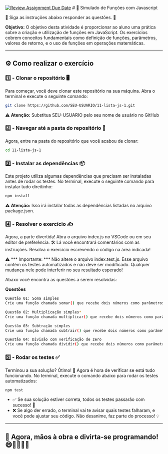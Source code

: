 [![Review Assignment Due Date](https://classroom.github.com/assets/deadline-readme-button-22041afd0340ce965d47ae6ef1cefeee28c7c493a6346c4f15d667ab976d596c.svg)](https://classroom.github.com/a/WXMch2Ab)
﻿# 🚀 Simulado de Funções com Javascript

🎉 Siga as instruções abaixo responder as questões. 💪

**Objetivo:** O objetivo desta atividade é proporcionar ao aluno uma prática sobre a criação e utilização de funções em JavaScript. Os exercícios cobrem conceitos fundamentais como definição de funções, parâmetros, valores de retorno, e o uso de funções em operações matemáticas.

---

## ⚙️ Como realizar o exercício

### 1️⃣ - Clonar o repositório 🖥️

Para começar, você deve clonar este repositório na sua máquina. Abra o terminal e execute o seguinte comando:

```bash
git clone https://github.com/SEU-USUARIO/11-lista-js-1.git
```

⚠️ **Atenção:** Substitua SEU-USUARIO pelo seu nome de usuário no GitHub


### 2️⃣ - Navegar até a pasta do repositório 📂

Agora, entre na pasta do repositório que você acabou de clonar:

```bash
cd 11-lista-js-1
```


### 3️⃣ - Instalar as dependências 📦

Este projeto utiliza algumas dependências que precisam ser instaladas antes de rodar os testes. No terminal, execute o seguinte comando para instalar tudo direitinho:

```bash
npm install
```

⚠️ **Atenção:** Isso irá instalar todas as dependências listadas no arquivo package.json.


### 4️⃣ - Resolver o exercício ✍️

Agora, a parte divertida! Abra o arquivo index.js no VSCode ou em seu editor de preferência. 🛠️ Lá você encontrará comentários com as instruções. Resolva o exercício escrevendo o código na área indicada!


⚠️ *** Importante: *** Não altere o arquivo index.test.js. Esse arquivo contém os testes automatizados e não deve ser modificado. Qualquer mudança nele pode interferir no seu resultado esperado!

Abaxo você encontra as questões a serem resolvidas:

**Questões**

```bash
Questão 01: Soma simples
Crie uma função chamada somar() que recebe dois números como parâmetros a e b e retorna a soma deles.

```

```bash
Questão 02: Multiplicação simples*
Crie uma função chamada multiplicar() que recebe dois números como parâmetros a e b e retorna o produto deles.
```

```bash
Questão 03: Subtração simples
Crie uma função chamada subtrair() que recebe dois números como parâmetros a e b e retorna a diferença do primeiro pelo segundo.
```

```bash
Questão 04: Divisão com verificação de zero
Crie uma função chamada dividir() que recebe dois números como parâmetros a e b e retorna o resultado da divisão do primeiro pelo segundo. A função deve verificar se o segundo número é zero e retornar uma mensagem de erro.
```


### 5️⃣ - Rodar os testes ✅
Terminou a sua solução? Ótimo! 🎉 Agora é hora de verificar se está tudo funcionando. No terminal, execute o comando abaixo para rodar os testes automatizados:

```bash
npm test
```

- ✅ Se sua solução estiver correta, todos os testes passarão com sucesso! 🎉
- ❌ Se algo der errado, o terminal vai te avisar quais testes falharam, e você pode ajustar seu código. Não desanime, faz parte do processo! 💡

---
## 🚀 Agora, mãos à obra e divirta-se programando! 😄👩‍💻👨‍💻